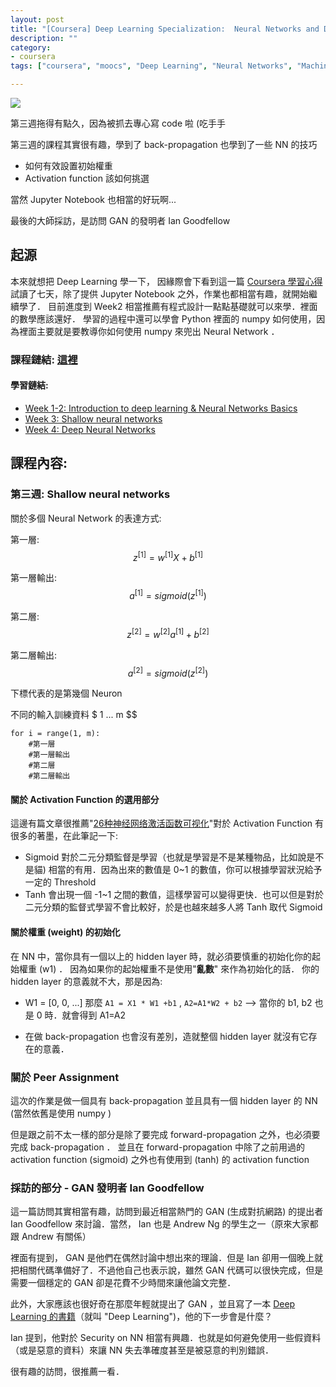 ```yaml
---
layout: post
title: "[Coursera] Deep Learning Specialization:  Neural Networks and Deep Learning (二）"
description: ""
category: 
- coursera
tags: ["coursera", "moocs", "Deep Learning", "Neural Networks", "Machine Learning"]

---
```





![](https://tctechcrunch2011.files.wordpress.com/2017/06/ddbrg0vuwaelmop-1-jpg-large.jpeg?w=738)


第三週拖得有點久，因為被抓去專心寫 code 啦 (吃手手

第三週的課程其實很有趣，學到了 back-propagation 也學到了一些 NN 的技巧

- 如何有效設置初始權重
- Activation function 該如何挑選

當然 Jupyter Notebook 也相當的好玩啊...

最後的大師採訪，是訪問 GAN 的發明者 Ian Goodfellow 

## 起源

本來就想把 Deep Learning 學一下， 因緣際會下看到這一篇 [Coursera 學習心得](https://medium.com/@ywchen88/andrew-ng-deep-learning-specialization-%E8%AA%B2%E7%A8%8B%E6%84%9F%E6%83%B3-1-3-6acf4d6c5c82) 試讀了七天，除了提供 Jupyter Notebook 之外，作業也都相當有趣，就開始繼續學了． 目前進度到 Week2 相當推薦有程式設計一點點基礎就可以來學．裡面的數學應該還好． 學習的過程中還可以學會 Python 裡面的 numpy 如何使用，因為裡面主要就是要教導你如何使用 numpy 來兜出 Neural Network ．

### 課程鏈結:  [這裡](https://www.coursera.org/learn/neural-networks-deep-learning/home/welcome)

#### 學習鏈結:

- [Week 1-2: Introduction to deep learning & Neural Networks Basics](http://www.evanlin.com/moocs-DLS-NN-DL/)
- [Week 3: Shallow neural networks](http://www.evanlin.com/moocs-DLS-NN-DL2/)
- [Week 4: Deep Neural Networks](http://www.evanlin.com/moocs-DLS-NN-DL3/)

## 課程內容:

### 第三週: Shallow neural networks

關於多個 Neural Network 的表達方式:

第一層: $$z^[1] = w^[1]X+b^[1] $$

第一層輸出:  $$ a^[1]= sigmoid(z^[1]) $$

第二層: $$z^[2] = w^[2]a^[1]+b^[2] $$ 

第二層輸出:  $$ a^[2]= sigmoid(z^[2]) $$

下標代表的是第幾個 Neuron 

不同的輸入訓練資料 $ 1 ... m $$ 

```
for i = range(1, m):
	#第一層
	#第一層輸出
	#第二層
	#第二層輸出
```

#### 關於 Activation Function 的選用部分

這邊有篇文章很推薦"[26种神经网络激活函数可视化](https://www.jiqizhixin.com/articles/2017-10-10-3)"對於 Activation Function  有很多的著墨，在此筆記一下:

- Sigmoid 對於二元分類監督是學習（也就是學習是不是某種物品，比如說是不是貓) 相當的有用．因為出來的數值是 0~1 的數值，你可以根據學習狀況給予一定的 Threshold
- Tanh 會出現一個 -1~1 之間的數值，這樣學習可以變得更快．也可以但是對於二元分類的監督式學習不會比較好，於是也越來越多人將 Tanh 取代 Sigmoid

#### 關於權重 (weight) 的初始化

在 NN 中，當你具有一個以上的 hidden layer 時，就必須要慎重的初始化你的起始權重 (w1) ． 因為如果你的起始權重不是使用"**亂數**" 來作為初始化的話． 你的 hidden layer 的意義就不大，那是因為:

- W1 = [0, 0, ...] 那麼  `A1 = X1 * W1 +b1` , `A2=A1*W2 + b2` --> 當你的 b1, b2 也是 0 時．就會得到 A1=A2 

- 在做 back-propagation 也會沒有差別，造就整個 hidden layer 就沒有它存在的意義．

### 關於 Peer Assignment

這次的作業是做一個具有 back-propagation 並且具有一個 hidden layer 的 NN (當然依舊是使用 numpy )

但是跟之前不太一樣的部分是除了要完成 forward-propagation 之外，也必須要完成 back-propagation ． 並且在 forward-propagation 中除了之前用過的 activation function (sigmoid) 之外也有使用到 (tanh) 的 activation function

### 採訪的部分 - GAN 發明者 Ian Goodfellow

這一篇訪問其實相當有趣，訪問到最近相當熱門的 GAN (生成對抗網路) 的提出者 Ian Goodfellow 來討論．當然， Ian 也是 Andrew Ng 的學生之一（原來大家都跟 Andrew 有關係） 

裡面有提到， GAN 是他們在偶然討論中想出來的理論．但是 Ian 卻用一個晚上就把相關代碼準備好了．不過他自己也表示說，雖然 GAN 代碼可以很快完成，但是需要一個穩定的 GAN 卻是花費不少時間來讓他論文完整．

此外，大家應該也很好奇在那麼年輕就提出了 GAN ，並且寫了一本 [Deep Learning 的書籍](http://www.deeplearningbook.org/)（就叫 "Deep Learning")，他的下一步會是什麼？

Ian 提到，他對於 Security on NN 相當有興趣．也就是如何避免使用一些假資料（或是惡意的資料）來讓 NN 失去準確度甚至是被惡意的判別錯誤．

很有趣的訪問，很推薦一看．

	